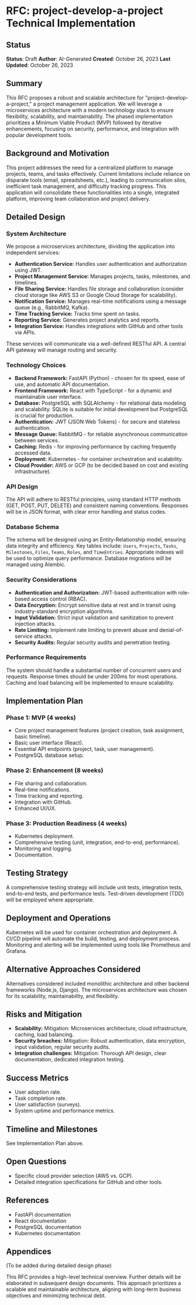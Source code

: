 # RFC: project-develop-a-project Technical Implementation

## Status
**Status**: Draft
**Author**: AI-Generated
**Created**: October 26, 2023
**Last Updated**: October 26, 2023

## Summary

This RFC proposes a robust and scalable architecture for "project-develop-a-project," a project management application.  We will leverage a microservices architecture with a modern technology stack to ensure flexibility, scalability, and maintainability.  The phased implementation prioritizes a Minimum Viable Product (MVP) followed by iterative enhancements, focusing on security, performance, and integration with popular development tools.

## Background and Motivation

This project addresses the need for a centralized platform to manage projects, teams, and tasks effectively.  Current limitations include reliance on disparate tools (email, spreadsheets, etc.), leading to communication silos, inefficient task management, and difficulty tracking progress.  This application will consolidate these functionalities into a single, integrated platform, improving team collaboration and project delivery.

## Detailed Design

### System Architecture

We propose a microservices architecture, dividing the application into independent services:

* **Authentication Service:** Handles user authentication and authorization using JWT.
* **Project Management Service:** Manages projects, tasks, milestones, and timelines.
* **File Sharing Service:**  Handles file storage and collaboration (consider cloud storage like AWS S3 or Google Cloud Storage for scalability).
* **Notification Service:**  Manages real-time notifications using a message queue (e.g., RabbitMQ, Kafka).
* **Time Tracking Service:** Tracks time spent on tasks.
* **Reporting Service:** Generates project analytics and reports.
* **Integration Service:** Handles integrations with GitHub and other tools via APIs.

These services will communicate via a well-defined RESTful API.  A central API gateway will manage routing and security.

### Technology Choices

* **Backend Framework:** FastAPI (Python) - chosen for its speed, ease of use, and automatic API documentation.
* **Frontend Framework:** React with TypeScript - for a dynamic and maintainable user interface.
* **Database:** PostgreSQL with SQLAlchemy - for relational data modeling and scalability.  SQLite is suitable for initial development but PostgreSQL is crucial for production.
* **Authentication:** JWT (JSON Web Tokens) - for secure and stateless authentication.
* **Message Queue:** RabbitMQ - for reliable asynchronous communication between services.
* **Caching:** Redis - for improving performance by caching frequently accessed data.
* **Deployment:** Kubernetes - for container orchestration and scalability.
* **Cloud Provider:** AWS or GCP (to be decided based on cost and existing infrastructure).

### API Design

The API will adhere to RESTful principles, using standard HTTP methods (GET, POST, PUT, DELETE) and consistent naming conventions.  Responses will be in JSON format, with clear error handling and status codes.

### Database Schema

The schema will be designed using an Entity-Relationship model, ensuring data integrity and efficiency.  Key tables include:  `Users`, `Projects`, `Tasks`, `Milestones`, `Files`, `Teams`, `Roles`, and `TimeEntries`.  Appropriate indexes will be used to optimize query performance.  Database migrations will be managed using Alembic.

### Security Considerations

* **Authentication and Authorization:** JWT-based authentication with role-based access control (RBAC).
* **Data Encryption:** Encrypt sensitive data at rest and in transit using industry-standard encryption algorithms.
* **Input Validation:**  Strict input validation and sanitization to prevent injection attacks.
* **Rate Limiting:** Implement rate limiting to prevent abuse and denial-of-service attacks.
* **Security Audits:** Regular security audits and penetration testing.

### Performance Requirements

The system should handle a substantial number of concurrent users and requests.  Response times should be under 200ms for most operations.  Caching and load balancing will be implemented to ensure scalability.

## Implementation Plan

### Phase 1: MVP (4 weeks)

* Core project management features (project creation, task assignment, basic timeline).
* Basic user interface (React).
* Essential API endpoints (project, task, user management).
* PostgreSQL database setup.

### Phase 2: Enhancement (8 weeks)

* File sharing and collaboration.
* Real-time notifications.
* Time tracking and reporting.
* Integration with GitHub.
* Enhanced UI/UX.

### Phase 3: Production Readiness (4 weeks)

* Kubernetes deployment.
* Comprehensive testing (unit, integration, end-to-end, performance).
* Monitoring and logging.
* Documentation.

## Testing Strategy

A comprehensive testing strategy will include unit tests, integration tests, end-to-end tests, and performance tests.  Test-driven development (TDD) will be employed where appropriate.

## Deployment and Operations

Kubernetes will be used for container orchestration and deployment.  A CI/CD pipeline will automate the build, testing, and deployment process.  Monitoring and alerting will be implemented using tools like Prometheus and Grafana.

## Alternative Approaches Considered

Alternatives considered included monolithic architecture and other backend frameworks (Node.js, Django).  The microservices architecture was chosen for its scalability, maintainability, and flexibility.

## Risks and Mitigation

* **Scalability:**  Mitigation:  Microservices architecture, cloud infrastructure, caching, load balancing.
* **Security breaches:** Mitigation:  Robust authentication, data encryption, input validation, regular security audits.
* **Integration challenges:** Mitigation: Thorough API design, clear documentation, dedicated integration testing.


## Success Metrics

* User adoption rate.
* Task completion rate.
* User satisfaction (surveys).
* System uptime and performance metrics.

## Timeline and Milestones

See Implementation Plan above.


## Open Questions

* Specific cloud provider selection (AWS vs. GCP).
* Detailed integration specifications for GitHub and other tools.

## References

* FastAPI documentation
* React documentation
* PostgreSQL documentation
* Kubernetes documentation


## Appendices

(To be added during detailed design phase)


This RFC provides a high-level technical overview.  Further details will be elaborated in subsequent design documents.  This approach prioritizes a scalable and maintainable architecture, aligning with long-term business objectives and minimizing technical debt.
